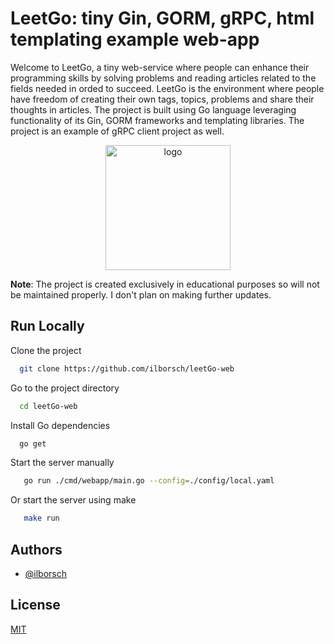 
# LeetGo: tiny Gin, GORM, gRPC, html templating example web-app 


Welcome to LeetGo, a tiny web-service where people can enhance their programming skills by solving problems and reading articles related to the fields needed in orded to succeed.
LeetGo is the environment where people have freedom of creating their own tags, topics, problems and share their thoughts in articles.
The project is built using Go language leveraging functionality of its Gin, GORM frameworks and templating libraries.
The project is an example of gRPC client project as well.

<p align="center">
    <img style="width: 200px;" src="https://go.dev/blog/go-brand/Go-Logo/PNG/Go-Logo_Blue.png" alt="logo">
</p>

**Note**: The project is created exclusively in educational purposes so will not be maintained properly. I don't plan on making further updates.

## Run Locally

Clone the project

```bash
  git clone https://github.com/ilborsch/leetGo-web
```

Go to the project directory

```bash
  cd leetGo-web
```

Install Go dependencies

```bash
  go get
```

Start the server manually

```bash
   go run ./cmd/webapp/main.go --config=./config/local.yaml
```

Or start the server using make
```bash
   make run
```





## Authors

- [@ilborsch](https://www.github.com/ilborsch)


## License

[MIT](https://choosealicense.com/licenses/mit/)